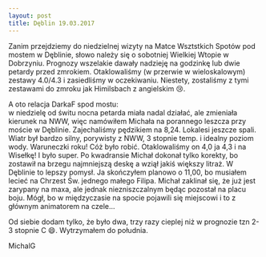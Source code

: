 ```yaml
---
layout: post
title: Dęblin 19.03.2017
---
```


Zanim przejdziemy do niedzielnej wizyty na Matce Wsztstkich Spotów pod mostem w Dęblinie, słowo należy się o sobotniej Wielkiej Wtopie w Dobrzyniu. Prognozy wszelakie dawały nadzieję na godzinkę lub dwie petardy przed zmrokiem. Otaklowaliśmy (w przerwie w wieloskalowym) zestawy 4.0/4.3 i zasiedliśmy w oczekiwaniu. Niestety, zostaliśmy z tymi zestawami do zmroku jak Himilsbach z angielskim :cry:.  

A oto relacja DarkaF spod mostu:  
w niedzielę od świtu nocna petarda miała nadal działać, ale zmieniała kierunek na NWW, więc namówiłem Michała na porannego leszcza przy moście w Dęblinie. Zajechaliśmy pędzikiem na 8,24. Lokalesi jeszcze spali. Wiatr był bardzo silny, porywisty z NWW, 3 stopnie temp. i idealny poziom wody. Waruneczki roku! Cóż było robić. Otaklowaliśmy on 4,0 ja 4,3 i na Wisełkę! I było super. Po kwadransie Michał dokonał tylko korekty, bo zostawił na brzegu najmniejszą deskę a wziął jakiś większy litraż. W Dęblinie to lepszy pomysł. Ja skończyłem planowo o 11,00, bo musiałem lecieć na Chrzest Św. jednego małego Filipa. Michał zaklinał się, że już jest zarypany na maxa, ale jednak niezniszczalnym będąc pozostał na placu boju. Mógł, bo w międzyczasie na spocie pojawili się miejscowi i to z głównym animatorem na czele...  

Od siebie dodam tylko, że było dwa, trzy razy cieplej niż w prognozie tzn 2-3 stopnie C :smile:. Wytrzymałem do południa.  

MichalG
